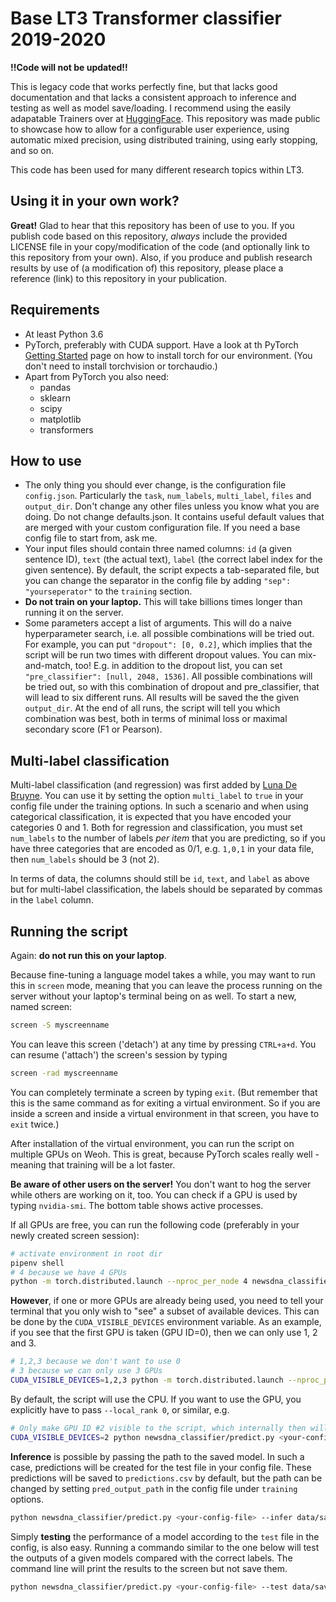 Base LT3 Transformer classifier 2019-2020
=========================================

**!!Code will not be updated!!**

This is legacy code that works perfectly fine, but that lacks good documentation and 
that lacks a consistent approach to inference and testing as well as model save/loading.
I recommend using the easily adapatable Trainers over at [HuggingFace](https://github.com/huggingface/transformers).
This repository was made public to showcase how to allow for a configurable user experience, using automatic mixed
precision, using distributed training, using early stopping, and so on.

This code has been used for many different research topics within LT3.

Using it in your own work?
--------------------------
**Great!** Glad to hear that this repository has been of use to you. If you publish code based on this repository,
*always* include the provided LICENSE file in your copy/modification of the code (and optionally link to this
repository from your own). Also, if you produce and publish research results by use of (a modification of) this
repository, please place a reference (link) to this repository in your publication.

Requirements
------------
- At least Python 3.6
- PyTorch, preferably with CUDA support. Have a look at th PyTorch [Getting Started](https://pytorch.org/get-started/locally/)
page on how to install torch for our environment. (You don't need to install torchvision or torchaudio.)
- Apart from PyTorch you also need: 
  - pandas
  - sklearn
  - scipy
  - matplotlib
  - transformers

How to use
----------
- The only thing you should ever change, is the configuration file `config.json`. Particularly the `task`, `num_labels`,
`multi_label`, `files` and `output_dir`. Don't change any other files unless you know what you are doing. Do not change
  defaults.json. It contains useful default values that are merged with your custom configuration file. If you need a 
  base config file to start from, ask me.
- Your input files should contain three named columns: `id` (a given sentence ID), `text` (the actual text), `label`
(the correct label index for the given sentence). By default, the script expects a tab-separated file, but you can 
change the separator in the config file by adding `"sep": "yourseperator"` to the `training` section.
- **Do not train on your laptop.** This will take billions times longer than running it on the server.
- Some parameters accept a list of arguments. This will do a naive hyperparameter search, i.e. all possible combinations
will be tried out. For example, you can put `"dropout": [0, 0.2]`, which implies that the script will be run two times
with different dropout values. You can mix-and-match, too! E.g. in addition to the dropout list, you can set 
`"pre_classifier": [null, 2048, 1536]`. All possible combinations will be tried out, so with this combination of dropout
and pre_classifier, that will lead to six different runs. All results will be saved the the given `output_dir`. At the 
end of all runs, the script will tell you which combination was best, both in terms of minimal loss or maximal secondary
score (F1 or Pearson).

Multi-label classification
--------------------------
Multi-label classification (and regression) was first added by [Luna De Bruyne](https://github.com/LunaDeBruyne). 
 You can use it by setting the option `multi_label` to `true` in your config file
 under the training options. In such a scenario and when using categorical classification, it is expected that you
 have encoded your categories 0 and 1. Both for regression and classification, you must set `num_labels` to the number
 of labels *per item* that you are predicting, so if you have three categories that are encoded as 0/1, e.g. `1,0,1` 
 in your data file, then `num_labels` should be 3 (not 2).

In terms of data, the columns should still be `id`, `text`, and `label` as above but for multi-label classification, 
 the labels should be separated by commas in the `label` column.

Running the script
------------------
Again: **do not run this on your laptop**.

Because fine-tuning a language model takes a while, you may want to run this in `screen` mode, meaning that you can 
leave the process running on the server without your laptop's terminal being on as well. To start a new, named screen:

```bash
screen -S myscreenname
```

You can leave this screen ('detach') at any time by pressing `CTRL+a+d`. You can resume ('attach') the screen's session
by typing 

```bash
screen -rad myscreenname
```

You can completely terminate a screen by typing `exit`. (But remember  that this is the same command as for exiting a
virtual environment. So if you are inside a screen and inside a virtual environment in that screen, you have to `exit`
twice.)

After installation of the virtual environment, you can run the script on multiple GPUs on Weoh. This is great, because
PyTorch scales really well - meaning that training will be a lot faster.

**Be aware of other users on the server!** You don't want to hog the server while others are working on it, too. You can 
check if a GPU is used by typing `nvidia-smi`. The bottom table shows active processes.

If all GPUs are free, you can run the following code (preferably in your newly created screen session):

```bash
# activate environment in root dir
pipenv shell
# 4 because we have 4 GPUs
python -m torch.distributed.launch --nproc_per_node 4 newsdna_classifier/predict.py <your-config-file>
```

**However**, if one or more GPUs are already being used, you need to tell your terminal that you only wish to "see" a
subset of available devices. This can be done by the `CUDA_VISIBLE_DEVICES` environment variable. As an example, if
you see that the first GPU is taken (GPU ID=0), then we can only use 1, 2 and 3.

```bash
# 1,2,3 because we don't want to use 0
# 3 because we can only use 3 GPUs
CUDA_VISIBLE_DEVICES=1,2,3 python -m torch.distributed.launch --nproc_per_node 3 newsdna_classifier/predict.py <your-config-file>
```

By default, the script will use the CPU. If you want to use the GPU, you explicitly have to pass `--local_rank 0`, or
 similar, e.g.

```bash
# Only make GPU ID #2 visible to the script, which internally then will be rank 0
CUDA_VISIBLE_DEVICES=2 python newsdna_classifier/predict.py <your-config-file> --local_rank 0
```

**Inference** is possible by passing the path to the saved model. In such a case, predictions will be created for the
 test file in your config file. These predictions will be saved to `predictions.csv` by default, but the path can be
 changed by setting `pred_output_path` in the config file under `training` options.

```bash
python newsdna_classifier/predict.py <your-config-file> --infer data/saved/best-model-chkpnt.pth --local_rank 0
```

Simply **testing** the performance of a model according to the `test` file in the config, is also easy. Running a
 commando similar to the one below will test the outputs of a given models compared with the correct labels. The
 command line will print the results to the screen but not save them.

```bash
python newsdna_classifier/predict.py <your-config-file> --test data/saved/best-model-chkpnt.pth --local_rank 0
```

